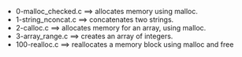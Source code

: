 - 0-malloc_checked.c ==>	 allocates memory using malloc.
- 1-string_nconcat.c ==>	  concatenates two strings.
- 2-calloc.c ==>	  allocates memory for an array, using malloc.
- 3-array_range.c ==>	   creates an array of integers.
- 100-realloc.c ==>	reallocates a memory block using malloc and free
